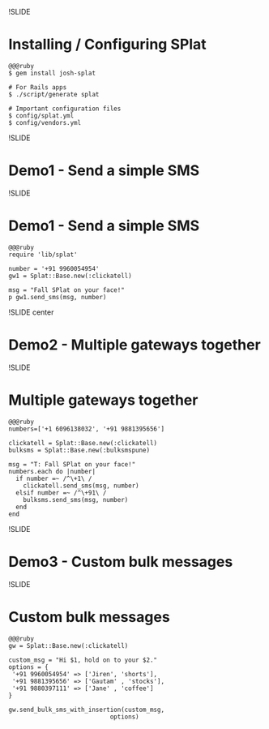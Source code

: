 !SLIDE 

# Installing / Configuring SPlat

    @@@ruby
    $ gem install josh-splat

    # For Rails apps
    $ ./script/generate splat 

    # Important configuration files
    $ config/splat.yml
    $ config/vendors.yml

!SLIDE 

# Demo1 - Send a simple SMS

!SLIDE 

# Demo1 - Send a simple SMS

    @@@ruby
    require 'lib/splat'
        
    number = '+91 9960054954'
    gw1 = Splat::Base.new(:clickatell)

    msg = "Fall SPlat on your face!"
    p gw1.send_sms(msg, number)

!SLIDE center 

# Demo2 - Multiple gateways together

!SLIDE 

# Multiple gateways together

    @@@ruby
    numbers=['+1 6096138032', '+91 9881395656']

    clickatell = Splat::Base.new(:clickatell)
    bulksms = Splat::Base.new(:bulksmspune)

    msg = "T: Fall SPlat on your face!"
    numbers.each do |number|
      if number =~ /^\+1\ /
        clickatell.send_sms(msg, number)
      elsif number =~ /^\+91\ /
        bulksms.send_sms(msg, number) 
      end
    end

!SLIDE

# Demo3 - Custom bulk messages 

!SLIDE

# Custom bulk messages 

    @@@ruby
    gw = Splat::Base.new(:clickatell)

    custom_msg = "Hi $1, hold on to your $2."
    options = {
     '+91 9960054954' => ['Jiren', 'shorts'],
     '+91 9881395656' => ['Gautam' , 'stocks'],
     '+91 9880397111' => ['Jane' , 'coffee']
    }

    gw.send_bulk_sms_with_insertion(custom_msg,
                                options)

